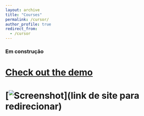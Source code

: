 ```yaml
---
layout: archive
title: "Courses"
permalink: /cursor/
author_profile: true
redirect_from:
  - /cursor
---
```


### Em construção



# [Check out the demo](link)

# [![Screenshot](...)](link de site para redirecionar)


